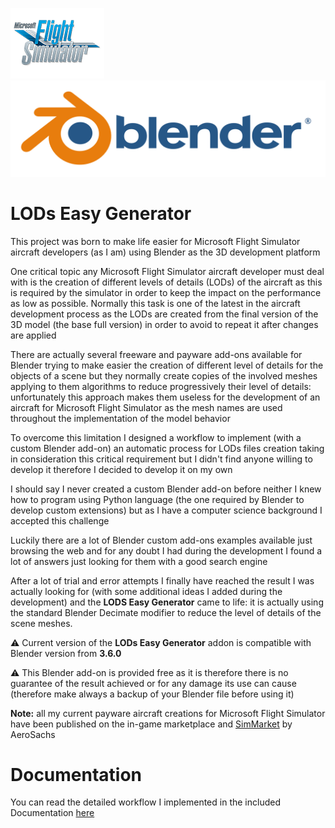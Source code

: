 [![MSFS](./Documentation/images/msfs_logo.png)](https://www.flightsimulator.com/) [![Blender](./Documentation/images/blender_logo_socket.png)](https://www.blender.org/)

# LODs Easy Generator

This project was born to make life easier for Microsoft Flight Simulator aircraft developers (as I am) using Blender as the 3D development platform

One critical topic any Microsoft Flight Simulator aircraft developer must deal with is the creation of different levels of details (LODs) of the aircraft as this is required by the simulator in order to keep the impact on the performance as low as possible.
Normally this task is one of the latest in the aircraft development process as the LODs are created from the final version of the 3D model (the base full version) in order to avoid to repeat it after changes are applied

There are actually several freeware and payware add-ons available for Blender trying to make easier the creation of different level of details for the objects of a scene but they normally create copies of the involved meshes applying to them algorithms to reduce progressively their level of details: unfortunately this approach makes them useless for the development of an aircraft for Microsoft Flight Simulator as the mesh names are used throughout the implementation of the model behavior

To overcome this limitation I designed a workflow to implement (with a custom Blender add-on) an automatic process for LODs files creation taking in consideration this critical requirement but I didn't find anyone willing to develop it therefore I decided to develop it on my own

I should say I never created a custom Blender add-on before neither I knew how to program using Python language (the one required by Blender to develop custom extensions) but as I have a computer science background I accepted this challenge

Luckily there are a lot of Blender custom add-ons examples available just browsing the web and for any doubt I had during the development I found a lot of answers just looking for them with a good search engine

After a lot of trial and error attempts I finally have reached the result I was actually looking for (with some additional ideas I added during the development) and the **LODS Easy Generator** came to life: it is actually using the standard Blender Decimate modifier to reduce the level of details of the scene meshes.

:warning: Current version of the **LODs Easy Generator** addon is compatible with Blender version from **3.6.0**

:warning: This Blender add-on is provided free as it is therefore there is no guarantee of the result achieved or for any damage its use can cause (therefore make always a backup of your Blender file before using it)

**Note:** all my current payware aircraft creations for Microsoft Flight Simulator have been published on the in-game marketplace and [SimMarket](https://secure.simmarket.com/advanced_search_result.php?keywords=aerosachs) by AeroSachs 

# Documentation
You can read the detailed workflow I implemented in the included Documentation [here](./Documentation/Documentation.md)
